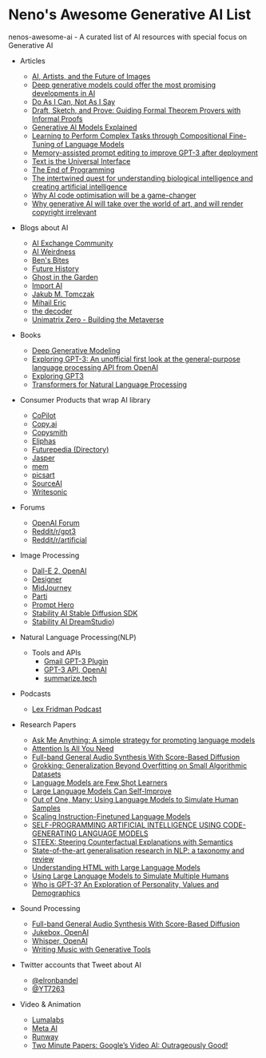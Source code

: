 # Neno's Awesome Generative AI List
nenos-awesome-ai - A curated list of AI resources with special focus on Generative AI

- Articles
	- [AI, Artists, and the Future of Images](https://c0nverse.substack.com/p/ai-artists-and-the-future-of-images)
	- [Deep generative models could offer the most promising developments in AI](https://venturebeat.com/datadecisionmakers/deep-generative-models-could-offer-the-most-promising-developments-in-ai/)
	- [Do As I Can, Not As I Say](https://say-can.github.io/)
	- [Draft, Sketch, and Prove: Guiding Formal Theorem Provers with Informal Proofs](https://arxiv.org/abs/2210.12283)
	- [Generative AI Models Explained](https://www.altexsoft.com/blog/generative-ai/)
	- [Learning to Perform Complex Tasks through Compositional Fine-Tuning of Language Models](https://arxiv.org/abs/2210.12607)
	- [Memory-assisted prompt editing to improve GPT-3 after deployment](https://arxiv.org/abs/2201.06009)
	- [Text is the Universal Interface](https://scale.com/blog/text-universal-interface)
	- [The End of Programming](https://levelup.gitconnected.com/the-end-of-programming-6e3f7ff0d8b4)
	- [The intertwined quest for understanding biological intelligence and creating artificial intelligence](https://hai.stanford.edu/news/intertwined-quest-understanding-biological-intelligence-and-creating-artificial-intelligence)
	- [Why AI code optimisation will be a game-changer](https://www.information-age.com/why-ai-code-optimisation-will-be-game-changer-123498458/)
	- [Why generative AI will take over the world of art, and will render copyright irrelevant](https://walledculture.org/why-generative-ai-will-take-over-the-world-of-art-and-will-render-copyright-irrelevant/)

- Blogs about AI
	- [AI Exchange Community](https://exchange.scale.com/)
	- [AI Weirdness](https://www.aiweirdness.com/)
	- [Ben's Bites](https://bensbites.beehiiv.com/)
	- [Future History](https://danieljeffries.substack.com/)
	- [Ghost in the Garden](https://ghostinthe.garden/)
	- [Import AI](https://jack-clark.net/)
	- [Jakub M. Tomczak](https://jmtomczak.github.io/#blog)
	- [Mihail Eric](https://www.mihaileric.com/blog/)
	- [the decoder](https://the-decoder.com/)
	- [Unimatrix Zero - Building the Metaverse](https://unimatrixz.com/)

- Books
	- [Deep Generative Modeling](https://link.springer.com/book/10.1007/978-3-030-93158-2)
	- [Exploring GPT-3: An unofficial first look at the general-purpose language processing API from OpenAI](https://smile.amazon.com/Exploring-GPT-3-unofficial-general-purpose-processing/dp/1800563191/)
	- [Exploring GPT3](https://www.oreilly.com/library/view/exploring-gpt-3/9781800563193/)
	- [Transformers for Natural Language Processing](https://smile.amazon.com/Transformers-Natural-Language-Processing-architectures/dp/1803247339/)

- Consumer Products that wrap AI library
	- [CoPilot](https://github.com/features/copilot)
	- [Copy.ai](https://www.copy.ai)
	- [Copysmith](https://www.copysmith.ai)
	- [Eliphas](https://elephas.app/)
  	- [Futurepedia (Directory)](https://www.futurepedia.io/)
	- [Jasper](https://www.jasper.ai)
	- [mem](https://get.mem.ai/)
	- [picsart](https://picsart.com/create)
	- [SourceAI](https://sourceai.dev/)
	- [Writesonic](https://writesonic.com)

- Forums
	- [OpenAI Forum](https://community.openai.com/)
	- [Reddit/r/gpt3](https://www.reddit.com/r/gpt3/)
	- [Reddit/r/artificial](https://www.reddit.com/r/artificial/)

- Image Processing
	- [Dall-E 2, OpenAI](https://openai.com/dall-e-2/)
	- [Designer](https://designer.microsoft.com/)
	- [MidJourney](https://www.midjourney.com/home/)
	- [Parti](https://parti.research.google/)
	- [Prompt Hero](https://prompthero.com/)
	- [Stability AI Stable Diffusion SDK](https://github.com/Stability-AI/stability-sdk)
	- [Stability AI DreamStudio](https://beta.dreamstudio.ai/))

- Natural Language Processing(NLP)
  - Tools and APIs
  	- [Gmail GPT-3 Plugin](https://github.com/danimelchor/gpt3-email)
	- [GPT-3 API, OpenAI](https://openai.com/api/)
	- [summarize.tech](https://www.summarize.tech/)
	
- Podcasts
	- [Lex Fridman Podcast](https://lexfridman.com/podcast/)

- Research Papers
	- [Ask Me Anything: A simple strategy for prompting language models](https://arxiv.org/abs/2210.02441)
	- [Attention Is All You Need](https://arxiv.org/abs/1706.03762)
	- [Full-band General Audio Synthesis With Score-Based Diffusion](https://arxiv.org/abs/2210.14661)
	- [Grokking: Generalization Beyond Overfitting on Small Algorithmic Datasets](https://arxiv.org/abs/2201.02177)
	- [Language Models are Few Shot Learners](https://arxiv.org/abs/2005.14165)
	- [Large Language Models Can Self-Improve](https://arxiv.org/abs/2210.11610)
	- [Out of One, Many: Using Language Models to Simulate Human Samples](https://arxiv.org/abs/2209.06899)
	- [Scaling Instruction-Finetuned Language Models](https://arxiv.org/abs/2210.11416)
	- [SELF-PROGRAMMING ARTIFICIAL INTELLIGENCE USING CODE-GENERATING LANGUAGE MODELS](https://openreview.net/forum?id=SKat5ZX5RET)
	- [STEEX: Steering Counterfactual Explanations with Semantics](https://arxiv.org/abs/2111.09094)
	- [State-of-the-art generalisation research in NLP: a taxonomy and review](https://arxiv.org/abs/2210.03050)
	- [Understanding HTML with Large Language Models](https://openreview.net/pdf?id=GVMwL15UrZO)
	- [Using Large Language Models to Simulate Multiple Humans](https://arxiv.org/abs/2208.10264)
	- [Who is GPT-3? An Exploration of Personality, Values and Demographics](https://arxiv.org/abs/2209.14338)

- Sound Processing
	- [Full-band General Audio Synthesis With Score-Based Diffusion](https://diffusionaudiosynthesis.github.io/)
	- [Jukebox, OpenAI](https://openai.com/blog/jukebox/)
	- [Whisper, OpenAI](https://openai.com/blog/whisper/)
	- [Writing Music with Generative Tools](https://k-devices.com/2022/07/writing-music-with-generative-tools/)

- Twitter accounts that Tweet about AI
	- [@elronbandel](https://twitter.com/ElronBandel)
	- [@YT7263](https://twitter.com/YT7263)

- Video & Animation
	- [Lumalabs](https://lumalabs.ai/)
	- [Meta AI](https://ai.facebook.com/)
	- [Runway](https://runwayml.com/)
	- [Two Minute Papers: Google’s Video AI: Outrageously Good!](https://www.youtube.com/watch?v=YxmAQiiHOkA&t=455s)
	

 
